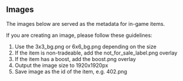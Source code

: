 ## Images

The images below are served as the metadata for in-game items.

If you are creating an image, please follow these guidelines:

1. Use the 3x3_bg.png or 6x6_bg.png depending on the size
2. If the item is non-tradeable, add the not_for_sale_label.png overlay
3. If the item has a boost, add the boost.png overlay
4. Output the image size to 1920x1920px
5. Save image as the id of the item, e.g. 402.png
